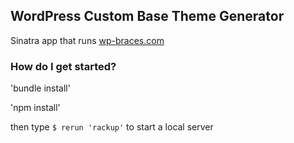 ## WordPress Custom Base Theme Generator

Sinatra app that runs <a href="http://wp-braces.com">wp-braces.com</a>

### How do I get started?

'bundle install'

'npm install'

then type ` $ rerun 'rackup' ` to start a local server